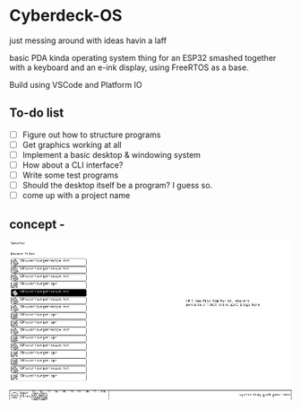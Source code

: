 # Cyberdeck-OS
just messing around with ideas
havin a laff

basic PDA kinda operating system thing for an ESP32 smashed together with a keyboard and an e-ink display, using FreeRTOS as a base.

Build using VSCode and Platform IO

## To-do list
- [ ] Figure out how to structure programs
- [ ] Get graphics working at all
- [ ] Implement a basic desktop & windowing system
- [ ] How about a CLI interface?
- [ ] Write some test programs
- [ ] Should the desktop itself be a program? I guess so.
- [ ] come up with a project name

## concept - 

![Mockup1](/assets/mockup.png)
